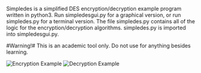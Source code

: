 Simpledes is a simplified DES encryption/decryption example program written in python3. Run simpledesgui.py for a graphical version, or run simpledes.py for a terminal version. The file simpledes.py contains all of the logic for the encryption/decryption algorithms. simpledes.py is imported into simpledesgui.py.

#Warning!# This is an academic tool only. Do not use for anything besides learning.

![Encryption Example](encryption.png)
![Decryption Example](decryption.png)
